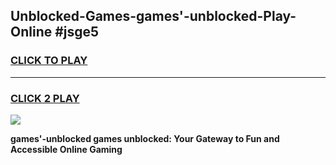 
## Unblocked-Games-games'-unblocked-Play-Online #jsge5
<h3>
<a href="https://news.freeplayer.one?title=games'-unblocked&ref=3">CLICK TO PLAY</a></h3>
<hr>

<h3>
<a href="https://news.freeplayer.one?title=games'-unblocked&ref=3">CLICK 2 PLAY</a>
  
</h3>

<a href="https://news.freeplayer.one?title=games'-unblocked&ref=3"><img src="https://clearcache.store/games.png"></a>


**games'-unblocked games unblocked: Your Gateway to Fun and Accessible Online Gaming**
